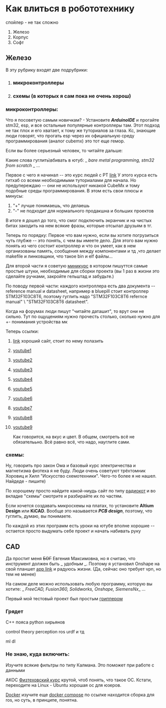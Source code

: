 # Как влиться в робототехнику
спойлер - не так сложно

1. Железо
2. Корпус
3. Софт

## Железо

В эту рубрику входят две подрубрики:
1. ### микроконтроллеры
2. ### схемы (в которых я сам пока не очень хорош)

### микроконтроллеры:
Что я посоветую самым новичкам? - Установите ***ArduinoIDE*** и прогайте stm32, esp, и все остальные популярные контроллеры там.
Этот подход не так плох и его хватает, к тому же туториалов за глаза.
Кс, знающие люди говорят, что прогать esp через их официальную среду программирования (аналог cubemx) это тот еще гемор.

Если вы более серьезный человек, то читайте дальше:

Какие слова гуглить\вбивать в ютуб: _ _bare metal programming, stm32 from scratch_ _ ...

Первое с чего я начинал -- это курс людей с РТ [link](https://youtube.com/playlist?list=PLhtMaaf_npBzsEQ94eGn5RnuE-VdGVObR&si=uz5jW3p8hJOfBUgp)
У этого курса есть гитхаб со всеми необходимыми туториалами для начала. Но предупереждаю -- они не используют никакой CubeMx и тому подобные среды программирования.
В этом есть свои плюсы и минусы:
1. "+" лучше понимаешь, что делаешь
2. "-" не подходит для нормального продакшна и больших проектов
   
В итоге я дошел до того, что смог подключить экранчик и на чистых битах закодить на нем всякие фразы, которые отсылал друзьям в тг.

Теперь по порядку: 
Первое что вам нужно, если вы хотите погрузиться чуть глубже -- это понять, с чем вы имеете дело. 
Для этого вам нужно понять из чего состоит контроллер и что он умеет, как в нем организованы память, сообщения между компонентами и тд ,что делает  makefile и линковщики, что такое bin и elf файлы...

Для второй части я советую [миникурс](https://youtube.com/playlist?list=PLERTijJOmYrDiiWd10iRHY0VRHdJwUH4g&si=zPJ_jImiIR5Sh4ST) в котором пишуттся самые простые штуки, необходимые для сборки проекта
(вы 1 раз в жизни это сделайте ручками, закройте гельштад и забудьте.)

По поводу первой части: каждого контроллера есть два документа -- reference manual и datasheet, например в bluepill стоит контроллер STM32F103C8T6, поэтому гуглить надо "STM32F103C8T6 refernce manual" \ "STM32F103C8T6 datasheet".

Когда на форумах люди пишут "читайте даташит", то врут они не сильно.
Тут по ощущениям нужно прочесть столько, сколько нужно для +- понимания устройства мк

Теперь ссылки:
1. [link](https://vk.com/away.php?to=https%3A%2F%2Fvivonomicon.com%2Fcategory%2Fstm32_baremetal_examples%2F&post=-188153424_218&cc_key=&track_code=) хороший сайт, стоит по нему полазить

2. [youtube1](https://www.youtube.com/playlist?list=PLtVUYRe-Z-mfKO0lg_-MBvwWl6VjWT8Dt)
3. [youtube2](https://www.youtube.com/playlist?list=PLmXXQ1iFwiyJFM2NJW1ybWX5Fu_9Oo7p1)
4. [youtube3](https://www.youtube.com/playlist?list=PLtVUYRe-Z-mcjXXFBte61L8SjyI377VNq)
5. [youtube4](https://www.youtube.com/watch?v=gdRmETe4QEo)
6. [youtube5](https://www.youtube.com/playlist?list=PL4cGeWgaBTe155QQSQ72DksLIjBn5Jn2Z)
7. [youtube6](https://www.youtube.com/playlist?list=PLmY3zqJJdVeNIZ8z_yw7Db9ej3FVG0iLy)
8. [youtube7](https://www.youtube.com/playlist?list=PLP29wDx6QmW7HaCrRydOnxcy8QmW0SNdQ)
9. [youtube8](https://www.youtube.com/@voidloopRobotechAutomation)
10. [youtube9](https://www.youtube.com/@EnjoyMechatronics/videos)

    Как говорится, на вкус и цвет. В общем, смотреть всё не обязателььно. Всё равно всё, что надо, науглите сами.

    
### схемы:

Ну, говорить про закон Ома и базовый курс электричества и магнетизма физтеха я не буду. 
Люди очень советуют трёхтомник Хоровиц и Хилл "Искусство схемотехники". Чего-то более я не нашел. Найдеде - пишите)

По хорошему просто найдите какой-ниудь сайт по типу [радиокот](https://www.radiokot.ru/) и во вкладке "схемы" смотрите и разбирайте их по частям.

Если хочется создавать микросхемы на платах, то установите **Altium Design** или **KiCAD**. Вообще это называется ***PCB design***, поэтому, что гуглить, думаю, вы понимаете.

По каждой из этих программ есть уроки на ютубе вполне хорошие -- остается просто выдумать себе проект и начать набивать руку


## CAD
Да простит меня ~~БОГ~~ Евгения Максимовна, но я считаю, что инструмент должен быть _ _удобным_ _. Поэтому я установил Onshape на свой планшет [app link](https://play.google.com/store/apps/details?id=com.onshape.app)  и радуюсь жизни. (Да, сейчас оно требует vpn, но тем не менее)

На самом деле можно использовать любую программу, которую вы хотите: _ _FreeCAD, Fusion360, Solidworks, Onshape, SiemensNx__ ...

Первый мой тестовый проект был простым [гриппером](https://www.youtube.com/watch?v=Hlei0rlXW7o&list=PL92ZgDzlhlZaoRAn_zmuPWPW4MQhSS_je)

### Грядет
C++ пояса
python 
хирьянов

control theory
perception
ros urdf и тд


ml
dl


### Не знаю, куда включить:

Изучите всякие фильтры по типу Калмана. Это поможет при работе с данными

АКОС [Физтеховский курс](https://www.youtube.com/playlist?list=PL4_hYwCyhAva4dDOnyddyvkAs_jWVr624) крутой, чтоб понять, что такое ОС. Кстати, переходите на Linux - Ubuntu хорошая ос для юзеров.

[Docker](https://www.youtube.com/watch?v=O8N1lvkIjig&t=95s) изучите еще [docker compose](https://roboticseabass.com/2021/04/21/docker-and-ros/)  по ссылке находится сборка для ros, но суть, в принципе, понятна.
 
